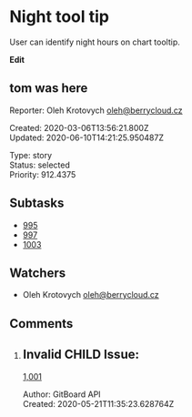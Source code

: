 # Night tool tip

User can identify night hours on chart tooltip.

**Edit**

## **tom was here**

Reporter: Oleh Krotovych <oleh@berrycloud.cz>  

Created: 2020-03-06T13:56:21.800Z  
Updated: 2020-06-10T14:21:25.950487Z

Type: story  
Status: selected  
Priority: 912.4375

## Subtasks
- [995](995.md "Add blackest theme")
- [997](997.md "Yet another one")
- [1003](1003.md "Yet another another issue")

## Watchers
- Oleh Krotovych <oleh@berrycloud.cz>

## Comments
1.  ## Invalid CHILD Issue:
    [1,001](1,001.md "This needs to be done")

    Author: GitBoard API  
    Created: 2020-05-21T11:35:23.628764Z  
